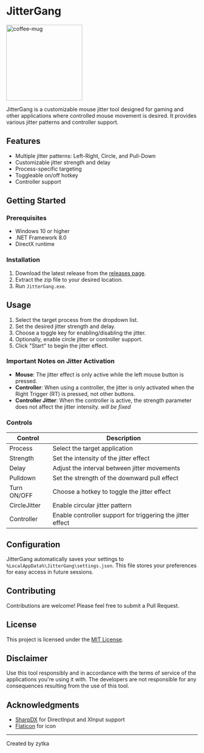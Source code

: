 # JitterGang
<img src="https://github.com/user-attachments/assets/0c6c4d63-4a4a-4271-b500-fcbbb615505a" width="200" alt="coffee-mug">

JitterGang is a customizable mouse jitter tool designed for gaming and other applications where controlled mouse movement is desired. It provides various jitter patterns and controller support.

## Features

- Multiple jitter patterns: Left-Right, Circle, and Pull-Down
- Customizable jitter strength and delay
- Process-specific targeting
- Toggleable on/off hotkey
- Controller support

## Getting Started

### Prerequisites

- Windows 10 or higher 
- .NET Framework 8.0
- DirectX runtime

### Installation

1. Download the latest release from the [releases page](https://github.com/zytkas/jittergang/releases/tag/Release).
2. Extract the zip file to your desired location.
3. Run `JitterGang.exe`.

## Usage

1. Select the target process from the dropdown list.
2. Set the desired jitter strength and delay.
3. Choose a toggle key for enabling/disabling the jitter.
4. Optionally, enable circle jitter or controller support.
5. Click "Start" to begin the jitter effect.
   
### Important Notes on Jitter Activation

- **Mouse**: The jitter effect is only active while the left mouse button is pressed.
- **Controller**: When using a controller, the jitter is only activated when the Right Trigger (RT) is pressed, not other buttons.
- **Controller Jitter**: When the controller is active, the strength parameter does not affect the jitter intensity. *will be fixed*


### Controls

| Control | Description |
|---------|-------------|
| Process | Select the target application |
| Strength | Set the intensity of the jitter effect |
| Delay | Adjust the interval between jitter movements |
| Pulldown | Set the strength of the downward pull effect |
| Turn ON/OFF | Choose a hotkey to toggle the jitter effect |
| CircleJitter | Enable circular jitter pattern |
| Controller | Enable controller support for triggering the jitter effect |

## Configuration

JitterGang automatically saves your settings to `%LocalAppData%\JitterGang\settings.json`. This file stores your preferences for easy access in future sessions.

## Contributing

Contributions are welcome! Please feel free to submit a Pull Request.

## License

This project is licensed under the [MIT License](https://opensource.org/license/mit).

## Disclaimer

Use this tool responsibly and in accordance with the terms of service of the applications you're using it with. The developers are not responsible for any consequences resulting from the use of this tool.

## Acknowledgments

- [SharpDX](https://github.com/sharpdx/SharpDX) for DirectInput and XInput support
- [Flaticon](https://www.flaticon.com/free-icons/skull) for icon
  
---

Created by zytka
